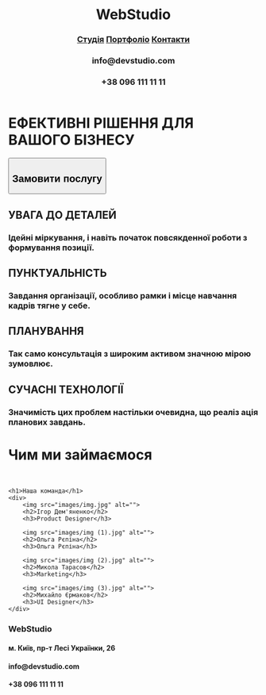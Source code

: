 <!DOCTYPE html>
<html lang="en">

<head>
    <meta charset="UTF-8">
    <meta name="viewport" content="width=device-width, initial-scale=1.0">
    <title>Document</title>
</head>
<header>
    <span>
        <h1>WebStudio</h1>
        <h3>
            <a href="">Студія</a>
            <a href="">Портфоліо</a>
            <a href="">Контакти</a>
        </h3>
    </span>
    <p>
    <h3>info@devstudio.com</h3>
    <h3>+38 096 111 11 11</h3>
    </p>
</header>
<main>
    <div>
        <h1>ЕФЕКТИВНІ РІШЕННЯ ДЛЯ ВАШОГО БІЗНЕСУ</h1>
    </div>
    <div>
        <button>
            <h2>Замовити послугу</h2>
        </button>
    </div>
    <div>
        <h2>УВАГА ДО ДЕТАЛЕЙ</h2>
        <h3>Ідейні міркування, і навіть початок
            повсякденної роботи з формування позиції.</h3>
    </div>
    <div>
        <h2>ПУНКТУАЛЬНІСТЬ</h2>
        <h3>Завдання організації, особливо рамки і місце навчання
            кадрів тягне у себе.</h3>
    </div>
    <div>
        <h2>ПЛАНУВАННЯ</h2>
        <h3>Так само консультація з широким активом значною мірою зумовлює.</h3>
    </div>
    <div>
        <h2>СУЧАСНІ ТЕХНОЛОГІЇ</h2>
        <h3>Значимість цих проблем настільки очевидна, що реаліз
            ація планових завдань.</h3>
    </div>
    <div>
        <h1>Чим ми займаємося</h1>
        <img src="images/box 1.jpg" alt="">
        <img src="images/box 2.png" alt="">
        <img src="images/img.png" alt="">
    </div>

    <h1>Наша команда</h1>
    <div>
        <img src="images/img.jpg" alt="">
        <h2>Ігор Дем'яненко</h2>
        <h3>Product Designer</h3>

        <img src="images/img (1).jpg" alt="">
        <h2>Ольга Рєпіна</h2>
        <h3>Ольга Рєпіна</h3>

        <img src="images/img (2).jpg" alt="">
        <h2>Микола Тарасов</h2>
        <h3>Marketing</h3>

        <img src="images/img (3).jpg" alt="">
        <h2>Михайло Єрмаков</h2>
        <h3>UI Designer</h3>
    </div>
</main>
<footer>
    <div>
        <h3>WebStudio</h3>
        <h4>м. Київ, пр-т Лесі Українки, 26</h4>
        <h4>info@devstudio.com</h4>
        <h4>+38 096 111 11 11</h4>
    </div>
</footer>
<body>

</body>

</html>
